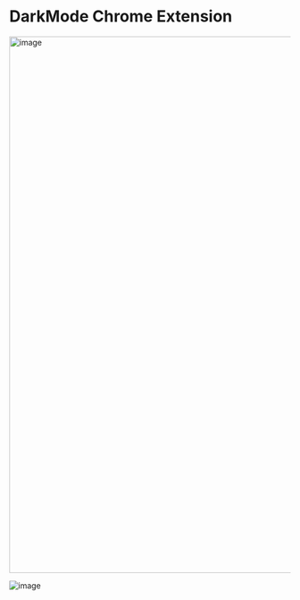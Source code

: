 # DarkMode Chrome Extension

<img width="960" alt="image" src="https://user-images.githubusercontent.com/65300791/155879445-368b573e-a65d-484a-9a5e-713e1b48b818.png">

![image](https://user-images.githubusercontent.com/65300791/155879447-5ac3a7cb-fcc8-4dfa-b454-0b044bca1651.png)
